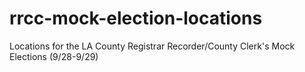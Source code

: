 


# rrcc-mock-election-locations
Locations for the LA County Registrar Recorder/County Clerk's Mock Elections (9/28-9/29)


